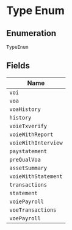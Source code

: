 
# Type Enum

## Enumeration

`TypeEnum`

## Fields

| Name |
|  --- |
| `voi` |
| `voa` |
| `voaHistory` |
| `history` |
| `voieTxverify` |
| `voieWithReport` |
| `voieWithInterview` |
| `paystatement` |
| `preQualVoa` |
| `assetSummary` |
| `voieWithStatement` |
| `transactions` |
| `statement` |
| `voiePayroll` |
| `voeTransactions` |
| `voePayroll` |

